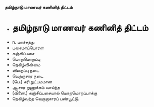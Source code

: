 **தமிழ்நாடு மாணவர் கணினித் திட்டம்**
- # தமிழ்நாடு மாணவர் கணினித் திட்டம்
- n. மாச்சத்து
- பசைமாப்பொரள
- கஞ்சிப்பசை
- மொறமொறப்பு
- நெகிழ்வின்மை
- விறைப்பு நடை
- வெற்றாசார நடை
- (பெ.) சரி நுட்பமமான
- ஆசார நுணுக்கம் வாய்ந்த
- (வினை.) கஞ்சிப்பசையால் மொறமொறப்பாக்கு
- நெகிழ்வற்ற வெறாறாசாரப் பண்பூட்டு.

